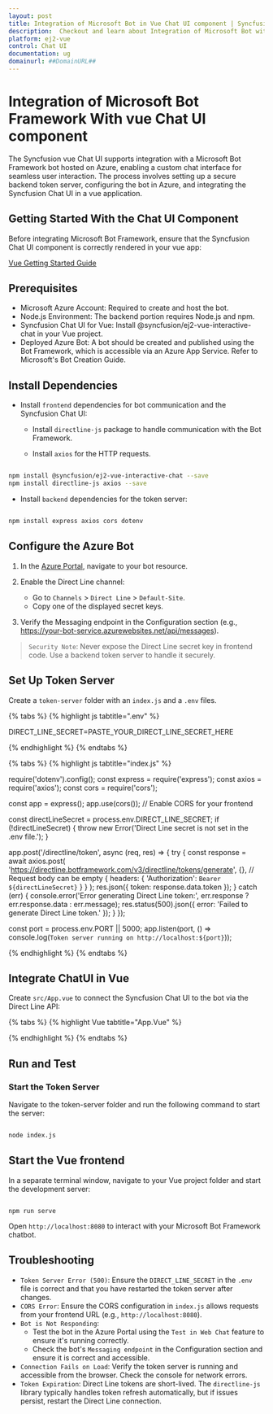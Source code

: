 ```yaml
---
layout: post
title: Integration of Microsoft Bot in Vue Chat UI component | Syncfusion
description:  Checkout and learn about Integration of Microsoft Bot with Vue Chat UI component of Syncfusion Essential JS 2 and more details.
platform: ej2-vue
control: Chat UI
documentation: ug
domainurl: ##DomainURL##
---
```


# Integration of Microsoft Bot Framework With vue Chat UI component

The Syncfusion vue Chat UI supports integration with a Microsoft Bot Framework bot hosted on Azure, enabling a custom chat interface for seamless user interaction. The process involves setting up a secure backend token server, configuring the bot in Azure, and integrating the Syncfusion Chat UI in a vue application.

## Getting Started With the Chat UI Component

Before integrating Microsoft Bot Framework, ensure that the Syncfusion Chat UI component is correctly rendered in your vue app:

[Vue Getting Started Guide](../getting-started)

## Prerequisites

* Microsoft Azure Account: Required to create and host the bot.
* Node.js Environment: The backend portion requires Node.js and npm.
* Syncfusion Chat UI for Vue: Install @syncfusion/ej2-vue-interactive-chat in your Vue project.
* Deployed Azure Bot: A bot should be created and published using the Bot Framework, which is accessible via an Azure App Service. Refer to Microsoft's Bot Creation Guide.

## Install Dependencies
  
* Install `frontend` dependencies for bot communication and the Syncfusion Chat UI:

    * Install `directline-js` package to handle communication with the Bot Framework.

    * Install `axios` for the HTTP requests.

```bash

npm install @syncfusion/ej2-vue-interactive-chat --save
npm install directline-js axios --save

```
* Install `backend` dependencies for the token server:

```bash

npm install express axios cors dotenv

```
## Configure the Azure Bot

1. In the [Azure Portal](https://portal.azure.com/#home), navigate to your bot resource.

2. Enable the Direct Line channel:
    * Go to `Channels` > `Direct Line` > `Default-Site`.
    * Copy one of the displayed secret keys.

3. Verify the Messaging endpoint in the Configuration section (e.g., https://your-bot-service.azurewebsites.net/api/messages).

> `Security Note`: Never expose the Direct Line secret key in frontend code. Use a backend token server to handle it securely.

##  Set Up Token Server

Create a `token-server` folder with an `index.js` and a `.env` files.

{% tabs %}
{% highlight js tabtitle=".env" %}

DIRECT_LINE_SECRET=PASTE_YOUR_DIRECT_LINE_SECRET_HERE

{% endhighlight %}
{% endtabs %}

{% tabs %}
{% highlight js tabtitle="index.js" %}

require('dotenv').config();
const express = require('express');
const axios = require('axios');
const cors = require('cors');

const app = express();
app.use(cors()); // Enable CORS for your frontend

const directLineSecret = process.env.DIRECT_LINE_SECRET;
if (!directLineSecret) {
    throw new Error('Direct Line secret is not set in the .env file.');
}

app.post('/directline/token', async (req, res) => {
    try {
        const response = await axios.post(
            'https://directline.botframework.com/v3/directline/tokens/generate',
            {}, // Request body can be empty
            {
                headers: {
                    'Authorization': `Bearer ${directLineSecret}`
                }
            }
        );
        res.json({ token: response.data.token });
    } catch (err) {
        console.error('Error generating Direct Line token:', err.response ? err.response.data : err.message);
        res.status(500).json({ error: 'Failed to generate Direct Line token.' });
    }
});

const port = process.env.PORT || 5000;
app.listen(port, () => console.log(`Token server running on http://localhost:${port}`));

{% endhighlight %}
{% endtabs %}

## Integrate ChatUI in Vue

Create `src/App.vue` to connect the Syncfusion Chat UI to the bot via the Direct Line API:

{% tabs %}
{% highlight Vue tabtitle="App.Vue" %}

<template>
    <div id='chat-container'>
        <ejs-chat :user="currentUserModel" @messageSend="messageSend">
            <e-messages>
                <e-message v-for="(msg, idx) in messages" :key="idx" :text="msg.text" :author="msg.author"></e-message>
            </e-messages>
        </ejs-chat>
    </div>
</template>

<script setup>
import { ref, onMounted, onUnmounted } from "vue";
import { ChatComponent as EjsChat, MessagesDirective as EMessages, MessageDirective as EMessage } from '@syncfusion/ej2-vue-interactive-chat';
import { DirectLine } from 'directline-js';
import axios from 'axios';
import './App.css';

const currentUserModel = {
    id: "user1",
    user: "You"
};
const botUserModel = {
    id: "bot",
    user: "Bot"
};

const messages = ref([]);
const directLineRef = ref(null);

// Effect to initialize Direct Line connection
onMounted(async () => {
    try {
        // 1. Fetch the Direct Line token from your backend server
        const response = await axios.post('http://localhost:5000/directline/token');
        const { token } = response.data;

        // 2. Create a new Direct Line instance
        const directLine = new DirectLine({ token });
        directLineRef.value = directLine;

        // 3. Subscribe to incoming activities (messages) from the bot
        directLine.activity$
            .filter(activity => activity.type === 'message' && activity.from.id !== currentUserModel.id)
            .subscribe(message => {
                const botReply = { text: message.text, author: botUserModel };
                messages.value.push(botReply);
            });

    } catch (error) {
        console.error("Failed to connect to the bot service:", error);
        const errorMsg = { text: "Sorry, I couldn't connect to the bot.", author: botUserModel };
        messages.value = [errorMsg];
    }
});

// Cleanup on unmount
onUnmounted(() => {
    if (directLineRef.value) {
        directLineRef.value.end();
    }
});

// Handle the sending of a message from the Chat UI
const messageSend = (args) => {
    if (!directLineRef.value) {
        console.error("Direct Line connection not established.");
        return;
    }

    // Add the user's message to the UI immediately
    const userMessage = { text: args.message.text, author: currentUserModel };
    messages.value.push(userMessage);

    // Send the message activity to the bot via Direct Line
    directLineRef.value.postActivity({
        from: { id: currentUserModel.id, name: currentUserModel.user },
        type: 'message',
        text: args.message.text
    }).subscribe(
        id => console.log("Sent message with ID: ", id),
        error => console.error("Error sending message: ", error)
    );
};
</script>

{% endhighlight %}
{% endtabs %}

## Run and Test

### Start the Token Server

Navigate to the token-server folder and run the following command to start the server:

```bash

node index.js

```
## Start the Vue frontend

In a separate terminal window, navigate to your Vue project folder and start the development server:

```

npm run serve

```
Open `http://localhost:8080` to interact with your Microsoft Bot Framework chatbot.

## Troubleshooting

* `Token Server Error (500)`: Ensure the `DIRECT_LINE_SECRET` in the `.env` file is correct and that you have restarted the token server after changes.
* `CORS Error`: Ensure the CORS configuration in `index.js` allows requests from your frontend URL (e.g., `http://localhost:8080`).
* `Bot is Not Responding`:
  - Test the bot in the Azure Portal using the `Test in Web Chat` feature to ensure it's running correctly.
  - Check the bot's `Messaging endpoint` in the Configuration section and ensure it is correct and accessible.
* `Connection Fails on Load`: Verify the token server is running and accessible from the browser. Check the console for network errors.
* `Token Expiration`: Direct Line tokens are short-lived. The `directline-js` library typically handles token refresh automatically, but if issues persist, restart the Direct Line connection.